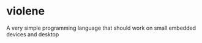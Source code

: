 # violene
A very simple programming language that should work on small embedded devices and desktop
